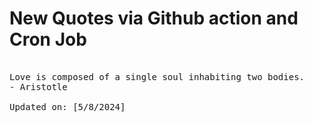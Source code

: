 # New Quotes via Github action and Cron Job

<pre>
<!-- #quote -->
Love is composed of a single soul inhabiting two bodies.
- Aristotle

Updated on: [5/8/2024]
<!-- #quoteEnd -->
</pre>
